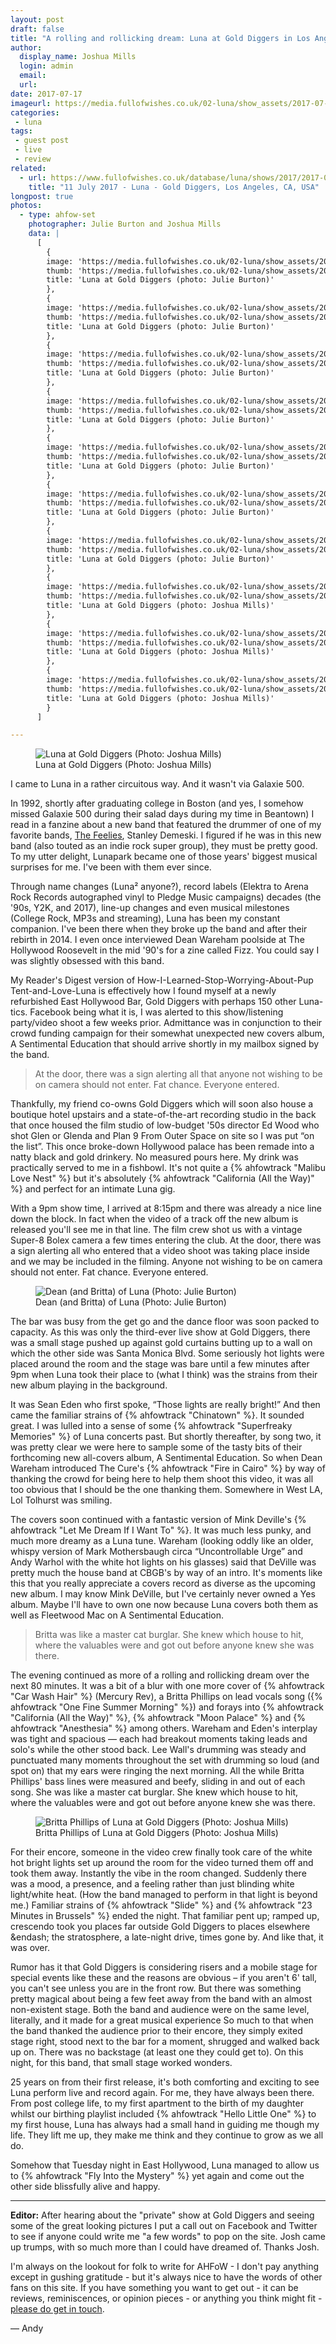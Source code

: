 ```yaml
---
layout: post
draft: false
title: "A rolling and rollicking dream: Luna at Gold Diggers in Los Angeles"
author:
  display_name: Joshua Mills
  login: admin
  email:
  url:
date: 2017-07-17
imageurl: https://media.fullofwishes.co.uk/02-luna/show_assets/2017-07-11/2017-01-11-luna-gold-diggers-joshua-mills-003.jpg
categories:
 - luna
tags:
 - guest post
 - live
 - review
related:
  - url: https://www.fullofwishes.co.uk/database/luna/shows/2017/2017-07-11-luna-gold-diggers-los-angeles-ca-usa/
    title: "11 July 2017 - Luna - Gold Diggers, Los Angeles, CA, USA"
longpost: true
photos:
  - type: ahfow-set
    photographer: Julie Burton and Joshua Mills
    data: |
      [
        {
        image: 'https://media.fullofwishes.co.uk/02-luna/show_assets/2017-07-11/2017-01-11-luna-gold-diggers-julie-burton-001.jpg',
        thumb: 'https://media.fullofwishes.co.uk/02-luna/show_assets/2017-07-11/thumbs/2017-01-11-luna-gold-diggers-julie-burton-001.jpg',
        title: 'Luna at Gold Diggers (photo: Julie Burton)'
        },
        {
        image: 'https://media.fullofwishes.co.uk/02-luna/show_assets/2017-07-11/2017-01-11-luna-gold-diggers-julie-burton-002.jpg',
        thumb: 'https://media.fullofwishes.co.uk/02-luna/show_assets/2017-07-11/thumbs/2017-01-11-luna-gold-diggers-julie-burton-002.jpg',
        title: 'Luna at Gold Diggers (photo: Julie Burton)'
        },
        {
        image: 'https://media.fullofwishes.co.uk/02-luna/show_assets/2017-07-11/2017-01-11-luna-gold-diggers-julie-burton-003.jpg',
        thumb: 'https://media.fullofwishes.co.uk/02-luna/show_assets/2017-07-11/thumbs/2017-01-11-luna-gold-diggers-julie-burton-003.jpg',
        title: 'Luna at Gold Diggers (photo: Julie Burton)'
        },
        {
        image: 'https://media.fullofwishes.co.uk/02-luna/show_assets/2017-07-11/2017-01-11-luna-gold-diggers-julie-burton-004.jpg',
        thumb: 'https://media.fullofwishes.co.uk/02-luna/show_assets/2017-07-11/thumbs/2017-01-11-luna-gold-diggers-julie-burton-004.jpg',
        title: 'Luna at Gold Diggers (photo: Julie Burton)'
        },
        {
        image: 'https://media.fullofwishes.co.uk/02-luna/show_assets/2017-07-11/2017-01-11-luna-gold-diggers-julie-burton-005.jpg',
        thumb: 'https://media.fullofwishes.co.uk/02-luna/show_assets/2017-07-11/thumbs/2017-01-11-luna-gold-diggers-julie-burton-005.jpg',
        title: 'Luna at Gold Diggers (photo: Julie Burton)'
        },
        {
        image: 'https://media.fullofwishes.co.uk/02-luna/show_assets/2017-07-11/2017-01-11-luna-gold-diggers-julie-burton-006.jpg',
        thumb: 'https://media.fullofwishes.co.uk/02-luna/show_assets/2017-07-11/thumbs/2017-01-11-luna-gold-diggers-julie-burton-006.jpg',
        title: 'Luna at Gold Diggers (photo: Julie Burton)'
        },
        {
        image: 'https://media.fullofwishes.co.uk/02-luna/show_assets/2017-07-11/2017-01-11-luna-gold-diggers-julie-burton-007.jpg',
        thumb: 'https://media.fullofwishes.co.uk/02-luna/show_assets/2017-07-11/thumbs/2017-01-11-luna-gold-diggers-julie-burton-007.jpg',
        title: 'Luna at Gold Diggers (photo: Julie Burton)'
        },
        {
        image: 'https://media.fullofwishes.co.uk/02-luna/show_assets/2017-07-11/2017-01-11-luna-gold-diggers-joshua-mills-001.jpg',
        thumb: 'https://media.fullofwishes.co.uk/02-luna/show_assets/2017-07-11/thumbs/2017-01-11-luna-gold-diggers-joshua-mills-001.jpg',
        title: 'Luna at Gold Diggers (photo: Joshua Mills)'
        },
        {
        image: 'https://media.fullofwishes.co.uk/02-luna/show_assets/2017-07-11/2017-01-11-luna-gold-diggers-joshua-mills-002.jpg',
        thumb: 'https://media.fullofwishes.co.uk/02-luna/show_assets/2017-07-11/thumbs/2017-01-11-luna-gold-diggers-joshua-mills-002.jpg',
        title: 'Luna at Gold Diggers (photo: Joshua Mills)'
        },
        {
        image: 'https://media.fullofwishes.co.uk/02-luna/show_assets/2017-07-11/2017-01-11-luna-gold-diggers-joshua-mills-003.jpg',
        thumb: 'https://media.fullofwishes.co.uk/02-luna/show_assets/2017-07-11/thumbs/2017-01-11-luna-gold-diggers-joshua-mills-003.jpg',
        title: 'Luna at Gold Diggers (photo: Joshua Mills)'
        }
      ]

---
```

<figure class="caption aligncenter"><img src="https://media.fullofwishes.co.uk/02-luna/show_assets/2017-07-11/2017-01-11-luna-gold-diggers-joshua-mills-003.jpg" alt="Luna at Gold Diggers (Photo: Joshua Mills)" /><figcaption class="caption-text">Luna at Gold Diggers (Photo: Joshua Mills)</figcaption></figure>

<p class="lead">I came to Luna in a rather circuitous way. And it wasn't via Galaxie 500.</p>

<p class="lead">In 1992, shortly after graduating college in Boston (and yes, I somehow missed Galaxie 500 during their salad days during my time in Beantown) I read in a fanzine about a new band that featured the drummer of one of my favorite bands, <a href="http://www.thefeeliesweb.com">The Feelies</a>, Stanley Demeski. I figured if he was in this new band (also touted as an indie rock super group), they must be pretty good. To my utter delight, Lunapark became one of those years' biggest musical surprises for me. I've been with them ever since.</p>

<p>Through name changes (Luna&sup2; anyone?), record labels (Elektra to Arena Rock Records autographed vinyl to Pledge Music campaigns) decades (the '90s, Y2K, and 2017), line-up changes and even musical milestones (College Rock, MP3s and streaming), Luna has been my constant companion. I've been there when they broke up the band and after their rebirth in 2014. I even once interviewed Dean Wareham poolside at The Hollywood Roosevelt in the mid '90's for a zine called Fizz. You could say I was slightly obsessed with this band.</p>
<!--more-->
<p>My Reader's Digest version of How-I-Learned-Stop-Worrying-About-Pup Tent-and-Love-Luna is effectively how I found myself at a newly refurbished East Hollywood Bar, Gold Diggers with perhaps 150 other Luna-tics. Facebook being what it is, I was alerted to this show/listening party/video shoot a few weeks prior. Admittance was in conjunction to their crowd funding campaign for their somewhat unexpected new covers album, A Sentimental Education that should arrive shortly in my mailbox signed by the band.</p>

<div class="col-md-6 float-right"><blockquote>At the door, there was a sign alerting all that anyone not wishing to be on camera should not enter. Fat chance. Everyone entered.</blockquote></div>

<p>Thankfully, my friend co-owns Gold Diggers which will soon also house a boutique hotel upstairs and a state-of-the-art recording studio in the back that once housed the film studio of low-budget '50s director Ed Wood who shot Glen or Glenda and Plan 9 From Outer Space on site so I was put &ldquo;on the list&rdquo;. This once broke-down Hollywood palace has been remade into a natty black and gold drinkery. No measured pours here. My drink was practically served to me in a fishbowl. It's not quite a {% ahfowtrack "Malibu Love Nest" %} but it's absolutely {% ahfowtrack "California (All the Way)" %} and perfect for an intimate Luna gig.</p>

<p>With a 9pm show time, I arrived at 8:15pm and there was already a nice line down the block. In fact when the video of a track off the new album is released you'll see me in that line. The film crew shot us with a vintage Super-8 Bolex camera a few times entering the club. At the door, there was a sign alerting all who entered that a video shoot was taking place inside and we may be included in the filming. Anyone not wishing to be on camera should not enter. Fat chance. Everyone entered.</p>

<div class="col-md-6 float-right"><figure class="caption aligncenter"><img src="https://media.fullofwishes.co.uk/02-luna/show_assets/2017-07-11/2017-01-11-luna-gold-diggers-julie-burton-007.jpg" alt="Dean (and Britta) of Luna (Photo: Julie Burton)" /><figcaption class="caption-text">Dean (and Britta) of Luna (Photo: Julie Burton)</figcaption></figure></div>

<p>The bar was busy from the get go and the dance floor was soon packed to capacity. As this was only the third-ever live show at Gold Diggers, there was a small stage pushed up against gold curtains butting up to a wall on which the other side was Santa Monica Blvd. Some seriously hot lights were placed around the room and the stage was bare until a few minutes after 9pm when Luna took their place to (what I think) was the strains from their new album playing in the background.</p>

<p>It was Sean Eden who first spoke, &ldquo;Those lights are really bright!&rdquo; And then came the familiar strains of {% ahfowtrack "Chinatown" %}. It sounded great. I was lulled into a sense of some {% ahfowtrack "Superfreaky Memories" %} of Luna concerts past.  But shortly thereafter, by song two, it was pretty clear we were here to sample some of the tasty bits of their forthcoming new all-covers album, A Sentimental Education. So when Dean Wareham introduced The Cure's {% ahfowtrack "Fire in Cairo" %} by way of thanking the crowd for being here to help them shoot this video, it was all too obvious that I should be the one thanking them. Somewhere in West LA, Lol Tolhurst was smiling.</p>

<p>The covers soon continued with a fantastic version of Mink Deville's {% ahfowtrack "Let Me Dream If I Want To" %}. It was much less punky, and much more dreamy as a Luna tune. Wareham (looking oddly like an older, whispy version of Mark Mothersbaugh circa &ldquo;Uncontrollable Urge&rdquo; and Andy Warhol with the white hot lights on his glasses) said that DeVille was pretty much the house band at CBGB's by way of an intro. It's moments like this that you really appreciate a covers record as diverse as the upcoming new album. I may know Mink DeVille, but I've certainly never owned a Yes album. Maybe I'll have to own one now because Luna covers both them as well as Fleetwood Mac on A Sentimental Education.</p>

<div class="col-md-6 float-right"><blockquote>Britta was like a master cat burglar. She knew which house to hit, where the valuables were and got out before anyone knew she was there.</blockquote></div>

<p>The evening continued as more of a rolling and rollicking dream over the next 80 minutes. It was a bit of a blur with one more cover of {% ahfowtrack "Car Wash Hair" %} (Mercury Rev), a Britta Phillips on lead vocals song ({% ahfowtrack "One Fine Summer Morning" %}) and forays into {% ahfowtrack "California (All the Way)" %}, {% ahfowtrack "Moon Palace" %} and {% ahfowtrack "Anesthesia" %} among others. Wareham and Eden's interplay was tight and spacious &mdash; each had breakout moments taking leads and solo's while the other stood back. Lee Wall's drumming was steady and punctuated many moments throughout the set with drumming so loud (and spot on) that my ears were ringing the next morning. All the while Britta Phillips' bass lines were measured and beefy, sliding in and out of each song. She was like a master cat burglar. She knew which house to hit, where the valuables were and got out before anyone knew she was there.</p>

<div class="col-md-6 float-right"><figure class="caption aligncenter"><img src="https://media.fullofwishes.co.uk/02-luna/show_assets/2017-07-11/2017-01-11-luna-gold-diggers-joshua-mills-001.jpg" alt="Britta Phillips of Luna at Gold Diggers (Photo: Joshua Mills)" /><figcaption class="caption-text">Britta Phillips of Luna at Gold Diggers (Photo: Joshua Mills)</figcaption></figure></div>

<p>For their encore, someone in the video crew finally took care of the white hot bright lights set up around the room for the video turned them off and took them away. Instantly the vibe in the room changed. Suddenly there was a mood, a presence, and a feeling rather than just blinding white light/white heat. (How the band managed to perform in that light is beyond me.) Familiar strains of {% ahfowtrack "Slide" %} and {% ahfowtrack "23 Minutes in Brussels" %} ended the night. That familiar pent up; ramped up, crescendo took you places far outside Gold Diggers to places elsewhere &endash; the stratosphere, a late-night drive, times gone by. And like that, it was over.</p>

<p>Rumor has it that Gold Diggers is considering risers and a mobile stage for special events like these and the reasons are obvious &ndash; if you aren't 6' tall, you can't see unless you are in the front row. But there was something pretty magical about being a few feet away from the band with an almost non-existent stage. Both the band and audience were on the same level, literally, and it made for a great musical experience So much to that when the band thanked the audience prior to their encore, they simply exited stage right, stood next to the bar for a moment, shrugged and walked back up on. There was no backstage (at least one they could get to). On this night, for this band, that small stage worked wonders.</p>

<p>25 years on from their first release, it's both comforting and exciting to see Luna perform live and record again. For me, they have always been there. From post college life, to my first apartment to the birth of my daughter whilst our birthing playlist included {% ahfowtrack "Hello Little One" %} to my first house, Luna has always had a small hand in guiding me though my life. They lift me up, they make me think and they continue to grow as we all do.</p>

<p>Somehow that Tuesday night in East Hollywood, Luna managed to allow us to {% ahfowtrack "Fly Into the Mystery" %} yet again and come out the other side blissfully alive and happy.</p>

<hr>
<p class="text-muted"><strong>Editor:</strong> After hearing about the "private" show at Gold Diggers and seeing some of the great looking pictures I put a call out on Facebook and Twitter to see if anyone could write me "a few words" to pop on the site. Josh came up trumps, with so much more than I could have dreamed of. Thanks Josh.</p><p class="text-muted">I'm always on the lookout for folk to write for AHFoW - I don't pay anything except in gushing gratitude - but it's always nice to have the words of other fans on this site. If you have something you want to get out - it can be reviews, reminiscences, or opinion pieces - or anything you think might fit - <a href="/about/">please do get in touch</a>.</p><p class="text-muted"> &mdash; Andy</p>
